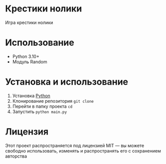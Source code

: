 # Крестики нолики
Игра крестики нолики 

# Использование
* Python 3.10+
* Модуль Random

# Установка и использование
1. Установка [Python](python.org)
2. Клонирование репозитория
`git clone`
3. Перейти в папку проекта
` cd  `
4. Запустить
   ` python main.py `
# Лицензия
Этот проект распространяется под лицензией MIT — вы можете свободно использовать, изменять и распространять его с сохранением авторства
